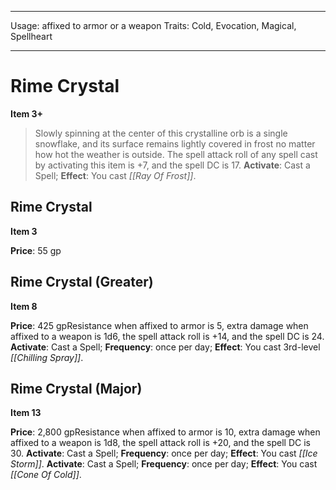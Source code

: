 
---
Usage: affixed to armor or a weapon
Traits: Cold, Evocation, Magical, Spellheart

---

# Rime Crystal

**Item 3+**

> Slowly spinning at the center of this crystalline orb is a single snowflake, and its surface remains lightly covered in frost no matter how hot the weather is outside. The spell attack roll of any spell cast by activating this item is +7, and the spell DC is 17.
**Activate**: Cast a Spell;
**Effect**: You cast *[[Ray Of Frost]]*.

## Rime Crystal

**Item 3**

**Price**: 55 gp

## Rime Crystal (Greater)

**Item 8**

**Price**: 425 gpResistance when affixed to armor is 5, extra damage when affixed to a weapon is 1d6, the spell attack roll is +14, and the spell DC is 24.
**Activate**: Cast a Spell;
**Frequency**: once per day;
**Effect**: You cast 3rd-level *[[Chilling Spray]]*.

## Rime Crystal (Major)

**Item 13**

**Price**: 2,800 gpResistance when affixed to armor is 10, extra damage when affixed to a weapon is 1d8, the spell attack roll is +20, and the spell DC is 30.
**Activate**: Cast a Spell;
**Frequency**: once per day;
**Effect**: You cast *[[Ice Storm]]*.
**Activate**: Cast a Spell;
**Frequency**: once per day;
**Effect**: You cast *[[Cone Of Cold]]*.
